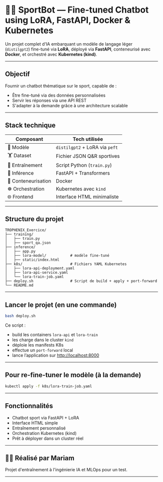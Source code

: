 # 🏋️‍♀️ SportBot — Fine-tuned Chatbot using LoRA, FastAPI, Docker & Kubernetes

Un projet complet d'IA embarquant un modèle de langage léger (`distilgpt2`) fine-tuné via **LoRA**, déployé via **FastAPI**, conteneurisé avec **Docker**, et orchestré avec **Kubernetes (kind)**.

---

##  Objectif

Fournir un chatbot thématique sur le sport, capable de :

- Être fine-tuné via des données personnalisées
- Servir les réponses via une API REST
- S'adapter à la demande grâce à une architecture scalable

---

##  Stack technique

| Composant       | Tech utilisée             |
|------------------|----------------------------|
| 📘 Modèle         | `distilgpt2` + LoRA via `peft` |
| 🏋️ Dataset        | Fichier JSON Q&R sportives |
| 🔧 Entraînement   | Script Python (`train.py`) |
| 🧠 Inférence      | FastAPI + Transformers     |
| 🐳 Conteneurisation | Docker                    |
| ☸️ Orchestration   | Kubernetes avec `kind`     |
| 🌐 Frontend       | Interface HTML minimaliste |

---

##  Structure du projet

```
TROPHENIX_Exercice/
├── training/
│   ├── train.py
│   ├── sport_qa.json
├── inference/
│   ├── app.py
│   ├── lora-model/           # modèle fine-tuné
│   ├── static/index.html
├── k8s/                      # Fichiers YAML Kubernetes
│   ├── lora-api-deployment.yaml
│   ├── lora-api-service.yaml
│   └── lora-train-job.yaml
├── deploy.sh                 # Script de build + apply + port-forward
└── README.md
```

---

##  Lancer le projet (en une commande)

```bash
bash deploy.sh
```

Ce script :
- build les containers `lora-api` et `lora-train`
- les charge dans le cluster `kind`
- déploie les manifests K8s
- effectue un `port-forward` local
- lance l’application sur [http://localhost:8000](http://localhost:8000)

---

##  Pour re-fine-tuner le modèle (à la demande)

```bash
kubectl apply -f k8s/lora-train-job.yaml
```

---

##  Fonctionnalités

- Chatbot sport via FastAPI + LoRA
- Interface HTML simple
- Entraînement personnalisé
- Orchestration Kubernetes (kind)
- Prêt à déployer dans un cluster réel

---

## 👩‍💻 Réalisé par **Mariam**

Projet d'entraînement à l'ingénierie IA et MLOps pour un test.

---


